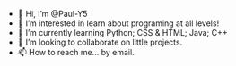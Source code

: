 - 👋 Hi, I’m @Paul-Y5
- 👀 I’m interested in learn about programing at all levels!
- 🌱 I’m currently learning Python; CSS & HTML; Java; C++
- 💞️ I’m looking to collaborate on little projects.
- 📫 How to reach me... by email.
